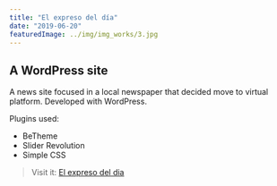 ```yaml
---
title: "El expreso del día"
date: "2019-06-20"
featuredImage: ../img/img_works/3.jpg
---
```


## A WordPress site

A news site focused in a local newspaper that decided move to virtual platform. Developed with WordPress.

Plugins used:
- BeTheme
- Slider Revolution
- Simple CSS

> Visit it: [El expreso del dia](http://elexpresodeldia.online)